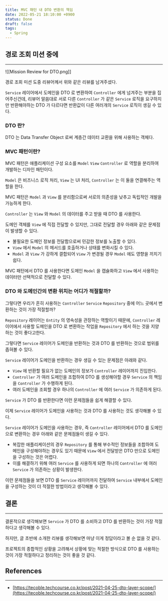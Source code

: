 ```yaml
---
title: MVC 패턴 내 DTO 변환의 책임
date: 2022-05-21 18:10:00 +0900
status: Done
draft: false
tags:
  - Spring
---
```

## 경로 조회 미션 중에
---
![[Mission Review for DTO.png]]

경로 조회 미션 도중 리뷰어께서 위와 같은 리뷰를 남겨주셨다.

`Service` 레이어에서 도메인을 DTO 로 변환하여 `Controller` 에게 넘겨주는 부분을 집어주신건데, 리뷰어 말씀대로 서로 다른 `Controller` 가 같은 `Service` 로직을 요구하지만 반환해야하는 DTO 가 다르다면 반환값이 다른 여러개의 `Service` 로직이 생길 수 있다.

### DTO 란?

DTO 는 Data Transfer Object 로써 계층간 데이터 교환을 위해 사용하는 객체다.

### MVC 패턴이란?

MVC 패턴은 애플리케이션 구성 요소를 `Model` `View` `Controller` 로 역할을 분리하여 개발하는 디자인 패턴이다.

`Model` 은 비즈니스 로직 처리, `View` 는 UI 처리, `Controller` 는 이 둘을 연결해주는 역할을 한다.

MVC 패턴은 `Model` 과 `View` 를 분리함으로써 서로의 의존성을 낮추고 독립적인 개발을 가능하게 한다.

`Controller` 는 `View` 와 `Model` 의 데이터를 주고 받을 때 DTO 를 사용한다.

도메인 객체를 `View` 에 직접 전달할 수 있지만, 그대로 전달할 경우 아래와 같은 문제점이 발생할 수 있다.

- 불필요한 도메인 정보를 전달함으로써 민감한 정보를 노출할 수 있다.
- `View` 에서 `Model` 의 메서드를 호출하거나 상태를 변화시킬 수 있다.
- `Model` 과 `View` 가 강하게 결합되어 `View` 가 변경될 경우 `Model` 에도 영향을 끼치기 쉽다.

MVC 패턴에서 DTO 를 사용한다면 도메인 `Model` 을 캡슐화하고 `View` 에서 사용하는 데이터만 선택적으로 전달할 수 있다.

### DTO 와 도메인간의 변환 위치는 어디가 적절할까?

그렇다면 우리가 흔히 사용하는 `Controller` `Service` `Repository` 중에 어느 곳에서 변환하는 것이 가장 적절할까?

`Repository` 레이어는 `Entity` 의 영속성을 관장하는 역할이기 때문에, `Controller` 레이어에서 사용할 도메인을 DTO 로 변환하는 작업을 `Repository` 에서 하는 것을 지양하는 것이 좋다고한다.

그렇다면 `Service` 레이어가 도메인을 반환하는 것과 DTO 를 반환하는 것으로 범위를 좁혀볼 수 있다.

`Service` 레이어가 도메인을 반환하는 경우 생길 수 있는 문제점은 아래와 같다.

- `View` 에 반환할 필요가 없는 도메인의 정보가 `Controller` 레이어까지 진입한다.
- `Controller` 가 여러 도메인을 조합하여 DTO 를 생성해야할 경우 `Service` 의 책임을 `Controller` 가 수행하게 된다.
- 여러 도메인을 조회할 경우 하나의 `Controller` 에 여러 `Service` 가 의존하게 된다.

`Service` 가 DTO 를 반환한다면 이런 문제점들을 쉽게 해결할 수 있다.

이제 `Service` 레이어가 도메인을 사용하는 것과 DTO 를 사용하는 것도 생각해볼 수 있다.

`Service` 레이어가 도메인을 사용하는 경우, 즉 `Controller` 레이어에서 DTO 를 도메인으로 변환하는 경우 아래와 같은 문제점들이 생길 수 있다.

- 복잡한 애플리케이션의 경우 `Repository` 를 통해 부수적인 정보들을 조합하여 도메인을 구성해야하는 경우도 있기 때문에 `View` 에서 전달받은 DTO 만으로 도메인을 구성하는 것은 어렵다.
- 이를 해결하기 위해 여러 `Service` 를 사용하게 되면 하나의 `Controller` 에 여러 `Service` 가 의존하는 상황이 발생한다.

이런 문제점들을 보면 DTO 를 `Service` 레이어까지 전달하여 `Service` 내부에서 도메인을 구성하는 것이 더 적절한 방법이라고 생각해볼 수 있다.

## 결론
---
결론적으로 생각해보면 `Service` 가 DTO 를 소비하고 DTO 를 반환하는 것이 가장 적절하다고 생각해볼 수 있다.

하지만, 글 초반에 소개한 리뷰를 생각해보면 마냥 이게 정답이라고 볼 순 없을 것 같다.

프로젝트의 종합적인 상황을 고려해서 상황에 맞는 적절한 방식으로 DTO 를 사용하는 것이 가장 적절하다고 정리하는 것이 좋을 것 같다.

## References
---
- [https://tecoble.techcourse.co.kr/post/2021-04-25-dto-layer-scope/](https://tecoble.techcourse.co.kr/post/2021-04-25-dto-layer-scope/)
